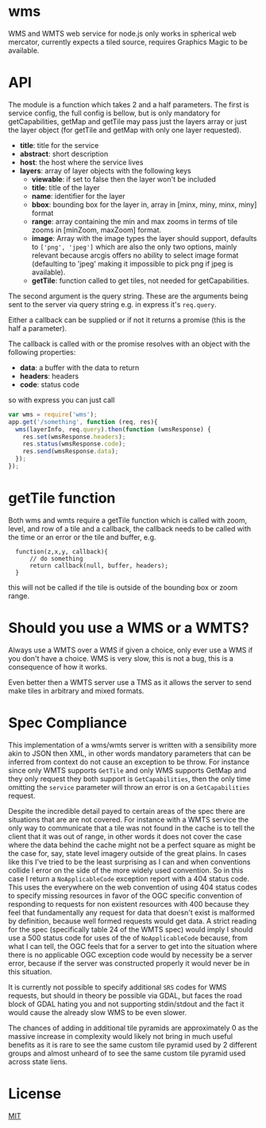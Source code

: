 wms
====

WMS and WMTS web service for node.js only works in spherical web mercator, currently expects a tiled source, requires Graphics Magic to be available.

API
===

The module is a function which takes 2 and a half parameters.  The first is service config, the full config is bellow, but is only mandatory for getCapabilities, getMap and getTile may pass just the layers array or just the layer object (for getTile and getMap with only one layer requested).

- **title**: title for the service
- **abstract**: short description
- **host**: the host where the service lives
- **layers**: array of layer objects with the following keys
    - **viewable**: if set to false then the layer won't be included
    - **title**: title of the layer
    - **name**: identifier for the layer
    - **bbox**: bounding box for the layer in, array in [minx, miny, minx, miny] format
    - **range**: array containing the min and max zooms in terms of tile zooms in [minZoom, maxZoom] format.
    - **image**: Array with the image types the layer should support, defaults to `['png', 'jpeg']` which are also the only two options, mainly relevant because arcgis offers no ability to select image format (defaulting to 'jpeg' making it impossible to pick png if jpeg is available).
    - **getTile**: function called to get tiles, not needed for getCapabilities.

The second argument is the query string.  These are the arguments being sent to the server via query string e.g. in express it's `req.query`.

Either a callback can be supplied or if not it returns a promise (this is the half a parameter).

The callback is called with or the promise resolves with an object with the following properties:

- **data**: a buffer with the data to return
- **headers**: headers
- **code**: status code

so with express you can just call

```js
var wms = require('wms');
app.get('/something', function (req, res){
  wms(layerInfo, req.query).then(function (wmsResponse) {
    res.set(wmsResponse.headers);
    res.status(wmsResponse.code);
    res.send(wmsResponse.data);
  });
});
```

getTile function
===

Both wms and wmts require a getTile function which is called with zoom, level, and row of a tile and a callback, the callback needs to be called with the time or an error or the tile and buffer, e.g.

      function(z,x,y, callback){
          // do something
          return callback(null, buffer, headers);
      }

 this will not be called if the tile is outside of the bounding box or zoom range.


Should you use a WMS or a WMTS?
===

Always use a WMTS over a WMS if given a choice, only ever use a WMS if you don't have a choice.  WMS is very slow, this is not a bug, this is a consequence of how it works.

Even better then a WMTS server use a TMS as it allows the server to send make tiles in arbitrary and mixed formats.

Spec Compliance
===

This implementation of a wms/wmts server is written with a sensibility more akin to JSON then XML, in other words mandatory parameters that can be inferred from context do not cause an exception to be throw. For instance since only WMTS supports `GetTile` and only WMS supports GetMap and they only request they both support is `GetCapabilities`, then the only time omitting the `service` parameter will throw an error is on a `GetCapabilities` request.

Despite the incredible detail payed to certain areas of the spec there are situations that are are not covered.  For instance with a WMTS service the only way to communicate that a tile was not found in the cache is to tell the client that it was out of range, in other words it does not cover the case where the data behind the cache might not be a perfect square as might be the case for, say, state level imagery outside of the great plains.  In cases like this I've tried to be the least surprising as I can and when conventions collide I error on the side of the more widely used convention. So in this case I return a `NoApplicableCode` exception report with a 404 status code. This uses the everywhere on the web convention of using 404 status codes to specify missing resources in favor of the OGC specific convention of responding to requests for non existent resources with 400 because they feel that fundamentally any request for data that doesn't exist is malformed by definition, because well formed requests would get data. A strict reading for the spec (specifically table 24 of the WMTS spec) would imply I should use a 500 status code for uses of the  of `NoApplicableCode` because, from what I can tell, the OGC feels that for a server to get into the situation where there is no applicable OGC exception code would by necessity be a server error, because if the server was constructed properly it would never be in this situation.

It is currently not possible to specify additional `SRS` codes for WMS requests, but should in theory be possible via GDAL, but faces the road block of GDAL hating you and not supporting stdin/stdout and the fact it would cause the already slow WMS to be even slower.

The chances of adding in additional tile pyramids are approximately 0 as the massive increase in complexity would likely not bring in much useful benefits as it is rare to see the same custom tile pyramid used by 2 different groups and almost unheard of to see the same custom tile pyramid used across state liens.

License
===

[MIT](license.md)
